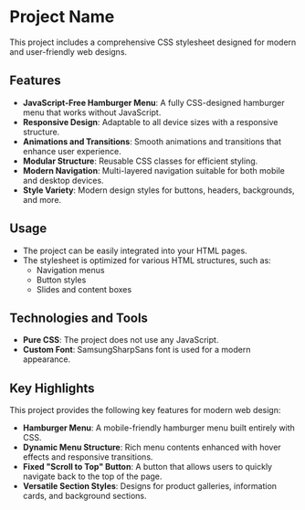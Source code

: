 # Project Name
This project includes a comprehensive CSS stylesheet designed for modern and user-friendly web designs.

## Features
- **JavaScript-Free Hamburger Menu**: A fully CSS-designed hamburger menu that works without JavaScript.
- **Responsive Design**: Adaptable to all device sizes with a responsive structure.
- **Animations and Transitions**: Smooth animations and transitions that enhance user experience.
- **Modular Structure**: Reusable CSS classes for efficient styling.
- **Modern Navigation**: Multi-layered navigation suitable for both mobile and desktop devices.
- **Style Variety**: Modern design styles for buttons, headers, backgrounds, and more.

## Usage
- The project can be easily integrated into your HTML pages.
- The stylesheet is optimized for various HTML structures, such as:
  - Navigation menus
  - Button styles
  - Slides and content boxes

## Technologies and Tools
- **Pure CSS**: The project does not use any JavaScript.
- **Custom Font**: SamsungSharpSans font is used for a modern appearance.

## Key Highlights
This project provides the following key features for modern web design:

- **Hamburger Menu**: A mobile-friendly hamburger menu built entirely with CSS.
- **Dynamic Menu Structure**: Rich menu contents enhanced with hover effects and responsive transitions.
- **Fixed "Scroll to Top" Button**: A button that allows users to quickly navigate back to the top of the page.
- **Versatile Section Styles**: Designs for product galleries, information cards, and background sections.
